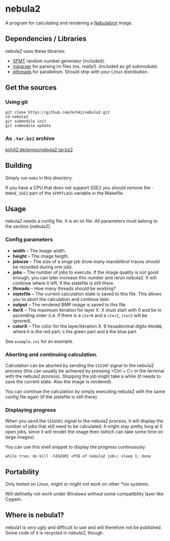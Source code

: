 # nebula2

A program for calculating and rendering a [Nebulabrot](http://en.wikipedia.org/wiki/Nebulabrot) image.

## Dependencies / Libraries

nebula2 uses these libraries:

* [SFMT](http://www.math.sci.hiroshima-u.ac.jp/~m-mat/MT/SFMT/index.html) random number generator (included).
* [iniparser](https://github.com/ndevilla/iniparser) for parsing ini files (no, really!). (included as git submodule).
* [pthreads](http://en.wikipedia.org/wiki/Pthreads) for parallelism. Should ship with your Linux distribution.

## Get the sources

### Using git

	git clone https://github.com/kch42/nebula2.git
	cd nebula2
	git submodule init
	git submodule update

### As `.tar.bz2` archive

[kch42.de/progs/nebula2.tar.bz2](http://kch42.de/progs/nebula2.tar.bz2)

## Building

Simply run `make` in this directory.

If you have a CPU that does not support SSE2 you should remove the `-DHAVE_SSE2` part of the `SFMTFLAGS` variable in the Makefile.

## Usage

nebula2 needs a config file. It is an ini file. All parameters must belong to the section \[nebula2\].

### Config parameters

* **width** – The image width.
* **height** – The image heigth.
* **jobsize** – The size of a singe job (how many mandelbrot traces should be recorded during one job).
* **jobs** – The number of jobs to execute. If the image quality is not good enough, you can later increase this number and rerun nebula2. It will continue where it left, if the statefile is still there.
* **threads** – How many threads should be working?
* **statefile** – The current calculation state is saved to this file. This allows you to abort the calculation and continue later.
* **output** – The rendered BMP image is saved to this file.
* **iterX** – The maximum iteration for layer X. X must start with 0 and be in ascending order (i.e. if there is a `iter0` and a `iter2`, `iter2` will be ignored).
* **colorX** – The color for the layer/iteration X. 6 hexadecimal digits `RRGGBB`, where `R` is the red part, `G` the green part and `B` the blue part.

See `example.ini` for an example.

### Aborting and continuing calculation.

Calculation can be aborted by sending the `SIGINT` signal to the nebula2 process (this can usually be achieved by pressing <Ctrl + C> in the terminal with the nebula2 process). Stopping the job might take a while (it needs to save the current state. Also the image is rendered).

You can continue the calculation by simply executing nebula2 with the same config file again (if the statefile is still there).

### Displaying progress

When you send the `SIGUSR1` signal to the nebula2 process, it will display the number of jobs that still need to be calculated. It might stay pretty long at 0 open jobs, since it will render the image then (which can take some time on large images).

You can use this shell snippet to display the progress continuously:

	while true; do kill -SIGUSR1 <PID of nebula2 job>; sleep 1; done

## Portability

Only tested on Linux, might or might not work on other \*nix systems.

Will definetly not work under Windows without some compatibility layer like Cygwin.

## Where is nebula1?

nebula1 is *very ugly* and difficult to use and will therefore not be published. Some code of it is recycled in nebula2, though.